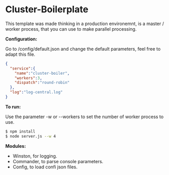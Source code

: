 # Cluster-Boilerplate
This template was made thinking in a production environemnt, is a master / worker process, that you can use to make parallel processing.

**Configuration:**

Go to /config/default.json and change the default parameters, feel free to adapt this file.
```json
{
  "service":{
    "name":"cluster-boiler",
    "workers":3,
    "dispatch":"round-robin"
  },
  "log":"log-central.log"
}
```

**To run:**

Use the parameter -w or --workers to set the number of worker process to use.
```sh
$ npm install
$ node server.js --w 4
```

**Modules:**
- Winston, for logging.
- Commander, to parse console parameters.
- Config, to load confi json files.
